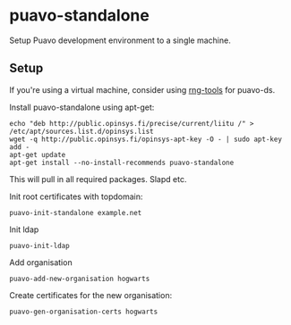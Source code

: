 # puavo-standalone

Setup Puavo development environment to a single machine.

## Setup

If you're using a virtual machine, consider using [rng-tools](https://github.com/opinsys/puavo-ds/blob/master/master/README.md#using-on-virtual-machines)
for puavo-ds.

Install puavo-standalone using apt-get:

    echo "deb http://public.opinsys.fi/precise/current/liitu /" > /etc/apt/sources.list.d/opinsys.list
    wget -q http://public.opinsys.fi/opinsys-apt-key -O - | sudo apt-key add -
    apt-get update
    apt-get install --no-install-recommends puavo-standalone

This will pull in all required packages. Slapd etc.

Init root certificates with topdomain:

    puavo-init-standalone example.net

Init ldap

    puavo-init-ldap

Add organisation

    puavo-add-new-organisation hogwarts

Create certificates for the new organisation:

    puavo-gen-organisation-certs hogwarts

